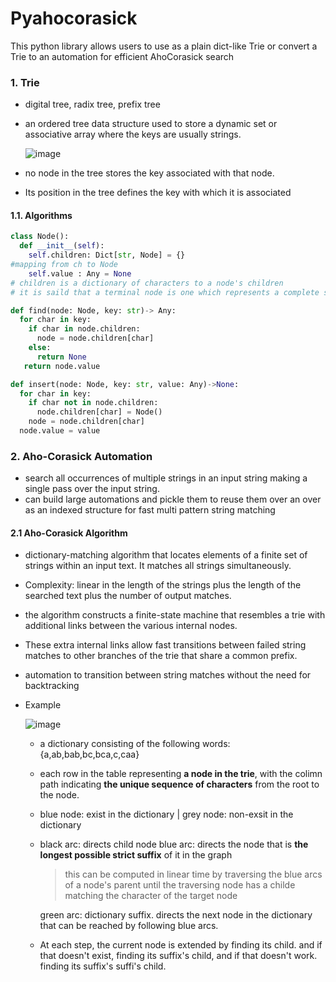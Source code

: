 # Pyahocorasick

This python library allows users to use as a plain dict-like Trie or convert a Trie to an automation for efficient AhoCorasick search

### 1. Trie

- digital tree, radix tree, prefix tree

- an ordered tree data structure used to store a dynamic set or associative array where the keys are usually strings. 

  ![image](https://upload.wikimedia.org/wikipedia/commons/thumb/b/be/Trie_example.svg/250px-Trie_example.svg.png)

- no node in the tree stores the key associated with that node.

- Its position in the tree defines the key with which it is associated

#### 1.1. Algorithms

```python
class Node():
  def __init__(self):
    self.children: Dict[str, Node] = {} 
#mapping from ch to Node
    self.value : Any = None
# children is a dictionary of characters to a node's children
# it is saild that a terminal node is one which represents a complete string

def find(node: Node, key: str)-> Any:
  for char in key:
    if char in node.children:
      node = node.children[char]
    else:
      return None
   return node.value

def insert(node: Node, key: str, value: Any)->None:
  for char in key:
    if char not in node.children:
      node.children[char] = Node()
    node = node.children[char]
  node.value = value
```





### 2. Aho-Corasick Automation

+ search all occurrences of multiple strings in an input string making a single pass over the input string. 
+ can build large automations and pickle them to reuse them over an over as an indexed structure for fast multi pattern string matching

#### 2.1 Aho-Corasick Algorithm

+ dictionary-matching algorithm that locates elements of a finite set of strings within an input text. It matches all strings simultaneously. 

+ Complexity: linear in the length of the strings plus the length of the searched text plus the number of output matches. 

+ the algorithm constructs a finite-state machine that resembles a trie with additional links between the various internal nodes.

+ These extra internal links allow fast transitions between failed string matches to other branches of the trie that share a common prefix. 

+ automation to transition between string matches without the need for backtracking

+ Example

  ![image](https://upload.wikimedia.org/wikipedia/commons/thumb/6/62/Ahocorasick.svg/220px-Ahocorasick.svg.png)
  + a dictionary consisting of the following words: {a,ab,bab,bc,bca,c,caa}

  + each row in the table representing **a node in the trie**, with the colimn path indicating **the unique sequence of characters** from the root to the node. 

  + blue node: exist in the dictionary | grey node: non-exsit in the dictionary

  + black arc: directs child node 
    blue arc: directs the node that is **the longest possible strict suffix** of it in the graph 

    > this can be computed in linear time by traversing the blue arcs of a node's parent until the traversing node has a childe matching the character of the target node

    green arc:  dictionary suffix. directs the next node in the dictionary that can be reached by following blue arcs.  

  + At each step, the current node is extended by finding its child. and if that doesn't exist, finding its suffix's child, and if that doesn't work. finding its suffix's suffi's child. 